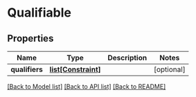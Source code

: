 # Qualifiable

## Properties
Name | Type | Description | Notes
------------ | ------------- | ------------- | -------------
**qualifiers** | [**list[Constraint]**](Constraint.md) |  | [optional] 

[[Back to Model list]](../README.md#documentation-for-models) [[Back to API list]](../README.md#documentation-for-api-endpoints) [[Back to README]](../README.md)

